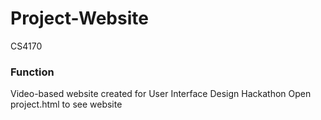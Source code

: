 # Project-Website
CS4170

### Function
Video-based website created for User Interface Design Hackathon
Open project.html to see website
